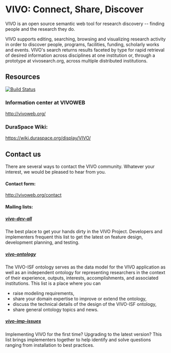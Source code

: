 # VIVO: Connect, Share, Discover

VIVO is an open source semantic web tool for research discovery -- finding people and the research they do.

VIVO supports editing, searching, browsing and visualizing research activity in order to discover people, programs, facilities, funding, scholarly works and events. VIVO's search returns results faceted by type for rapid retrieval of desired information across disciplines at one institution or, through a prototype at vivosearch.org, across multiple distributed institutions. 

## Resources

[![Build Status](https://travis-ci.org/zednis/VIVO.svg?branch=develop)](https://travis-ci.org/zednis/VIVO)

### Information center at VIVOWEB
http://vivoweb.org/

### DuraSpace Wiki:
https://wiki.duraspace.org/display/VIVO/

## Contact us
There are several ways to contact the VIVO community. 
Whatever your interest, we would be pleased to hear from you.

#### Contact form: 
http://vivoweb.org/contact

#### Mailing lists:
##### [vivo-dev-all](http://lists.sourceforge.net/lists/listinfo/vivo-dev-all) 
The best place to get your hands dirty in the VIVO Project. 
Developers and implementers frequent this list to get the latest on feature design, 
development planning, and testing.

##### [vivo-ontology](http://lists.sourceforge.net/lists/listinfo/vivo-ontology)  
The VIVO-ISF ontology serves as the data model for the VIVO application as well as an 
independent ontology for representing researchers in the context of their 
experience, outputs, interests, accomplishments, and associated institutions. 
This list is a place where you can 
* raise modeling requirements, 
* share your domain expertise to improve or extend the ontology, 
* discuss the technical details of the design of the VIVO-ISF ontology, 
* share general ontology topics and news.

##### [vivo-imp-issues](http://lists.sourceforge.net/lists/listinfo/vivo-imp-issues)  
Implementing VIVO for the first time? Upgrading to the latest version? 
This list brings implementers together to help identify and solve questions 
ranging from installation to best practices.

